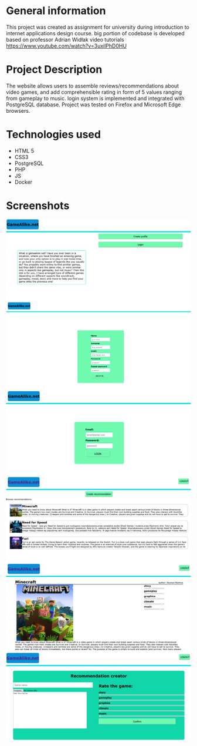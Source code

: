 # General information
This project was created as assignment for university during introduction
to internet applications design course. big portion of codebase is developed
based on professor Adrian Widłak video tutorials https://www.youtube.com/watch?v=3uxilPhD0HU

# Project Description
The website allows users to assemble reviews/recommendations about video games, and
add comprehensible rating in form of 5 values ranging from gameplay to music.
login system is implemented and integrated with PostgreSQL database. Project was tested
on Firefox and Microsoft Edge browsers.

# Technologies used
- HTML 5
- CSS3
- PostgreSQL
- PHP
- JS
- Docker

# Screenshots
![img.png](screenshots/img.png)
![img_1.png](screenshots/img_1.png)
![img_2.png](screenshots/img_2.png)
![img_3.png](screenshots/img_3.png)
![img_4.png](screenshots/img_4.png)
![img_5.png](screenshots/img_5.png)